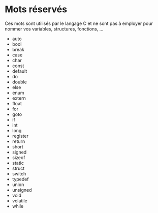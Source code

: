 # Mots réservés

Ces mots sont utilisés par le langage C et ne sont pas à employer pour nommer vos variables, structures, fonctions, ...

+ auto
+ bool
+ break
+ case
+ char
+ const
+ default
+ do
+ double
+ else
+ enum
+ extern
+ float
+ for
+ goto
+ if
+ int
+ long
+ register
+ return
+ short
+ signed
+ sizeof
+ static
+ struct
+ switch
+ typedef
+ union
+ unsigned
+ void
+ volatile
+ while
